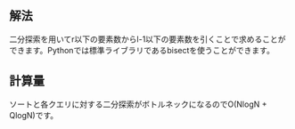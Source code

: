 ## 解法
二分探索を用いてr以下の要素数からl-1以下の要素数を引くことで求めることができます。Pythonでは標準ライブラリであるbisectを使うことができます。

## 計算量
ソートと各クエリに対する二分探索がボトルネックになるのでO(NlogN + QlogN)です。